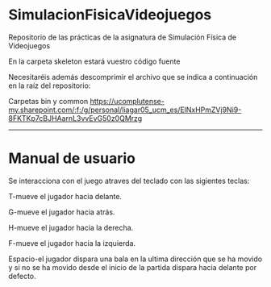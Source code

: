 # SimulacionFisicaVideojuegos
Repositorio de las prácticas de la asignatura de Simulación Física de Videojuegos

En la carpeta skeleton estará vuestro código fuente

Necesitaréis además descomprimir el archivo que se indica a continuación en la raíz del repositorio:

Carpetas bin y common https://ucomplutense-my.sharepoint.com/:f:/g/personal/liagar05_ucm_es/ElNxHPmZVj9Ni9-8FKTKp7cBJHAarnL3vvEvG50z0QMrzg

--------------------------------------------------------------------------------------------------------------------------------------------------------
# Manual de usuario
Se interacciona con el juego atraves del teclado con las sigientes teclas:

T-mueve el jugador hacia delante.

G-mueve el jugador hacia atrás.

H-mueve el jugador hacia la derecha.

F-mueve el jugador hacia la izquierda.

Espacio-el jugador dispara una bala en la ultima dirección que se ha movido y si no se ha movido desde el inicio de la partida dispara hacia delante por defecto.
